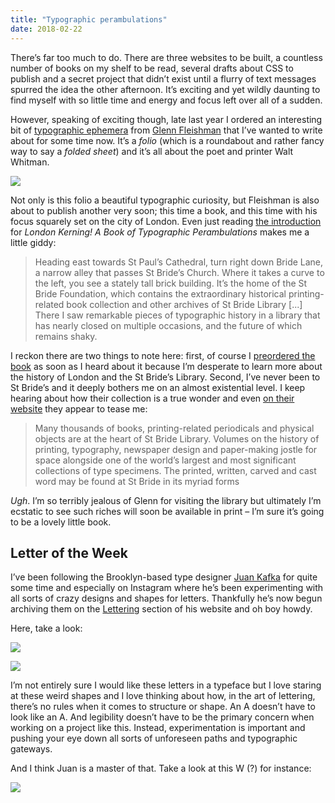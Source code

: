 ```yaml
---
title: "Typographic perambulations"
date: 2018-02-22
---
```


There’s far too much to do. There are three websites to be built, a countless number of books on my shelf to be read, several drafts about CSS to publish and a secret project that didn’t exist until a flurry of text messages spurred the idea the other afternoon. It’s exciting and yet wildly daunting to find myself with so little time and energy and focus left over all of a sudden.

However, speaking of exciting though, late last year I ordered an interesting bit of [typographic ephemera](https://glog.glennf.com/hands-on-patronage/whitman-keepsake) from [Glenn Fleishman](https://glog.glennf.com/) that I’ve wanted to write about for some time now. It’s a _folio_ (which is a roundabout and rather fancy way to say a _folded sheet_) and it’s all about the poet and printer Walt Whitman.

![](https://buttondown.s3.us-west-2.amazonaws.com/images/2f11d5a5-f3a7-485c-8ab8-307512f62cdd.jpg)

Not only is this folio a beautiful typographic curiosity, but Fleishman is also about to publish another very soon; this time a book, and this time with his focus squarely set on the city of London. Even just reading [the introduction](https://glog.glennf.com/london-kerning-intro) for _London Kerning! A Book of Typographic Perambulations_ makes me a little giddy:

> Heading east towards St Paul’s Cathedral, turn right down Bride Lane, a narrow alley that passes St Bride’s Church. Where it takes a curve to the left, you see a stately tall brick building. It’s the home of the St Bride Foundation, which contains the extraordinary historical printing-related book collection and other archives of St Bride Library [...] There I saw remarkable pieces of typographic history in a library that has nearly closed on multiple occasions, and the future of which remains shaky.

I reckon there are two things to note here: first, of course I [preordered the book](https://london-kerning.backerkit.com/hosted_preorders) as soon as I heard about it because I’m desperate to learn more about the history of London and the St Bride’s Library. Second, I’ve never been to St Bride’s and it deeply bothers me on an almost existential level. I keep hearing about how their collection is a true wonder and even [on their website](http://www.sbf.org.uk/about/) they appear to tease me:

> Many thousands of books, printing-related periodicals and physical objects are at the heart of St Bride Library. Volumes on the history of printing, typography, newspaper design and paper-making jostle for space alongside one of the world’s largest and most significant collections of type specimens. The printed, written, carved and cast word may be found at St Bride in its myriad forms

_Ugh_. I’m so terribly jealous of Glenn for visiting the library but ultimately I’m ecstatic to see such riches will soon be available in print – I’m sure it’s going to be a lovely little book.

## Letter of the Week

I’ve been following the Brooklyn-based type designer [Juan Kafka](http://juankafka.com) for quite some time and especially on Instagram where he’s been experimenting with all sorts of crazy designs and shapes for letters. Thankfully he’s now begun archiving them on the [Lettering](http://juankafka.com/lettering) section of his website and oh boy howdy.

Here, take a look:

![](https://buttondown.s3.us-west-2.amazonaws.com/images/6197e01b-8cfc-45a2-aa48-62fbe9e46d25.jpg)

![](https://buttondown.s3.us-west-2.amazonaws.com/images/b89e74f4-c2dc-43fc-b280-f92f2029e441.jpg)

I’m not entirely sure I would like these letters in a typeface but I love staring at these weird shapes and I love thinking about how, in the art of lettering, there’s no rules when it comes to structure or shape. An A doesn’t have to look like an A. And legibility doesn’t have to be the primary concern when working on a project like this. Instead, experimentation is important and pushing your eye down all sorts of unforeseen paths and typographic gateways.

And I think Juan is a master of that. Take a look at this W (?) for instance:

![](https://buttondown.s3.us-west-2.amazonaws.com/images/8f3a54fd-8e2e-43df-83ee-820058960576.jpg)
